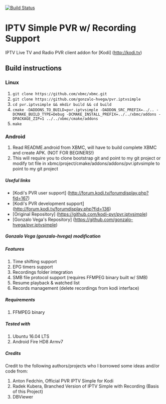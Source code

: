 [![Build Status](https://travis-ci.com/7FM/pvr.iptvsimple.svg?branch=master)](https://travis-ci.com/7FM/pvr.iptvsimple)

# IPTV Simple PVR w/ Recording Support
IPTV Live TV and Radio PVR client addon for [Kodi] (http://kodi.tv)

## Build instructions

### Linux

1. `git clone https://github.com/xbmc/xbmc.git`
2. `git clone https://github.com/gonzalo-hvega/pvr.iptvsimple`
3. `cd pvr.iptvsimple && mkdir build && cd build`
4. `cmake -DADDONS_TO_BUILD=pvr.iptvsimple -DADDON_SRC_PREFIX=../.. -DCMAKE_BUILD_TYPE=Debug -DCMAKE_INSTALL_PREFIX=../../xbmc/addons -DPACKAGE_ZIP=1 ../../xbmc/cmake/addons`
5. `make`

### Android

1. Read README.android from XBMC, will have to build complete XBMC and create APK. (NOT FOR BEGINERS!)
2. This will require you to clone bootstrap git and point to my git project or modify txt file in xbmc/project/cmake/addons/addons/pvr.iptvsimple to point to my git project

##### Useful links

* [Kodi's PVR user support] (http://forum.kodi.tv/forumdisplay.php?fid=167)
* [Kodi's PVR development support] (http://forum.kodi.tv/forumdisplay.php?fid=136)
* [Original Repository] (https://github.com/kodi-pvr/pvr.iptvsimple)
* [Gonzalo Vega's Repository] (https://github.com/gonzalo-hvega/pvr.iptvsimple)

##### Gonzalo Vega (gonzalo-hvega) modification

##### Features
1. Time shifting support
2. EPG timers support
3. Recordings folder integration
4. SMB file protocol support (requires FFMPEG binary built w/ SMB)
5. Resume playback & watched list
6. Records management (delete recordings from kodi interface)

##### Requirements
1. FFMPEG binary

##### Tested with
1. Ubuntu 16.04 LTS
2. Android Fire HD8 Armv7

##### Credits
Credit to the following authors/projects who I borrowed some ideas and/or code from:
1. Anton Fedchin, Official PVR IPTV Simple for Kodi
2. Radek Kubera, Branched Version of IPTV Simple with Recording (Basis of this Project)
3. DBViewer

